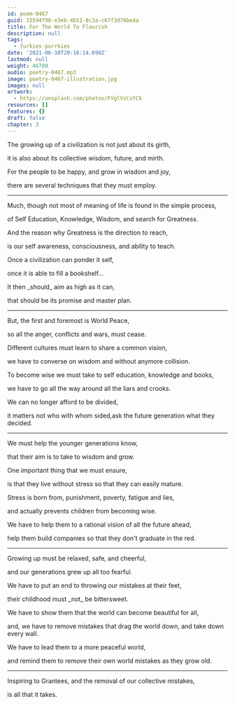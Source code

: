 ```yaml
---
id: poem-0467
guid: 15594f98-e3eb-4b51-8c3a-c67f3d76be4a
title: For The World To Flourish
description: null
tags:
  - furkies-purrkies
date: '2021-06-10T20:16:14.690Z'
lastmod: null
weight: 46700
audio: poetry-0467.mp3
image: poetry-0467-illustration.jpg
images: null
artwork:
  - https://unsplash.com/photos/FVglVsCsYCk
resources: []
features: {}
draft: false
chapter: 3
---
```


The growing up of a civilization is not just about its girth,

it is also about its collective wisdom, future, and mirth.

For the people to be happy, and grow in wisdom and joy,

there are several techniques that they must employ.

---

Much, though not most of meaning of life is found in the simple process,

of Self Education, Knowledge, Wisdom, and search for Greatness.

And the reason why Greatness is the direction to reach,

is our self awareness, consciousness, and ability to teach.

Once a civilization can ponder it self,

once it is able to fill a bookshelf...

It then \_should\_ aim as high as it can,

that should be its promise and master plan.

---

But, the first and foremost is World Peace,

so all the anger, conflicts and wars, must cease.

Different cultures must learn to share a common vision,

we have to converse on wisdom and without anymore collision.

To become wise we must take to self education, knowledge and books,

we have to go all the way around all the liars and crooks.

We can no longer afford to be divided,

it matters not who with whom sided,ask the future generation what they decided.

---

We must help the younger generations know,

that their aim is to take to wisdom and grow.

One important thing that we must ensure,

is that they live without stress so that they can easily mature.

Stress is born from, punishment, poverty, fatigue and lies,

and actually prevents children from becoming wise.

We have to help them to a rational vision of all the future ahead,

help them build companies so that they don't graduate in the red.

---

Growing up must be relaxed, safe, and cheerful,

and our generations grew up all too fearful.

We have to put an end to throwing our mistakes at their feet,

their childhood must \_not\_ be bittersweet.

We have to show them that the world can become beautiful for all,

and, we have to remove mistakes that drag the world down, and take down every wall.

We have to lead them to a more peaceful world,

and remind them to remove their own world mistakes as they grow old.

---

Inspiring to Grantees, and the removal of our collective mistakes,

is all that it takes.
